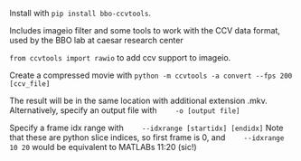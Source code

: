 Install with `pip install bbo-ccvtools`.

Includes imageio filter and some tools to work with the CCV data format, used by the BBO lab at caesar research center

```from ccvtools import rawio``` to add ccv support to imageio.

Create a compressed movie with
```python -m ccvtools -a convert --fps 200 [ccv_file]```

The result will be in the same location with additional extension .mkv.
Alternatively, specify an output file with
```    -o [output file]```

Specify a frame idx range with
```    --idxrange [startidx] [endidx]```
Note that these are python slice indices, so first frame is 0, and
```    --idxrange 10 20```
would be equivalent to MATLABs 11:20 (sic!)

